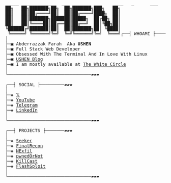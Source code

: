 <pre>

  ___   _      ___   _      ___   _      ___   _      ___   _
██╗   ██╗███████╗██╗  ██╗███████╗███╗   ██╗
██║   ██║██╔════╝██║  ██║██╔════╝████╗  ██║
██║   ██║███████╗███████║█████╗  ██╔██╗ ██║
██║   ██║╚════██║██╔══██║██╔══╝  ██║╚██╗██║
╚██████╔╝███████║██║  ██║███████╗██║ ╚████║
 ╚═════╝ ╚══════╝╚═╝  ╚═╝╚══════╝╚═╝  ╚═══╝┌──┤ WHOAMI ├─────────▰▰▰
│
├─▣ Abderrazzak Farah  Aka <strong>USHEN</strong>
├─▣ Full Stack Web Developer
├─▣ Obsessed With The Terminal And In Love With Linux
├─▣ <a href="https://thewhiteh4t.github.io/">USHEN Blog</a>
├─▣ I am mostly available at <a href="https://discord.gg/invite/NMGXuV7e?role=your_role&username=u.shen">The White Circle</a>
│
└───────────────────────────────▰▰▰

┌──┤ SOCIAL ├─────────▰▰▰
│
├─◈ <a href="https://twitter.com/thewhiteh4t">𝕏</a>
├─◈ <a href="https://www.youtube.com/channel/UC2N6GtH0Wh3HwBcLRW4DQhQ">YouTube</a>
├─◈ <a href="https://t.me/thewhiteh4t">Telegram</a>
├─◈ <a href="https://www.linkedin.com/in/abderrazzak-farah-835aa130b/">LinkedIn</a>
│
└───────────────────────────────▰▰▰

┌──┤ PROJECTS ├───────▰▰▰
│
├─◈ <a href="https://github.com/thewhiteh4t/seeker">Seeker</a>
├─◈ <a href="https://github.com/thewhiteh4t/FinalRecon">FinalRecon</a>
├─◈ <a href="https://github.com/thewhiteh4t/nexfil">NExfil</a>
├─◈ <a href="https://github.com/thewhiteh4t/pwnedornot">pwnedOrNot</a>
├─◈ <a href="https://github.com/thewhiteh4t/killcast">KillCast</a>
├─◈ <a href="https://github.com/thewhiteh4t/flashsploit">FlashSploit</a>
│
└───────────────────────────────▰▰▰
</pre>
